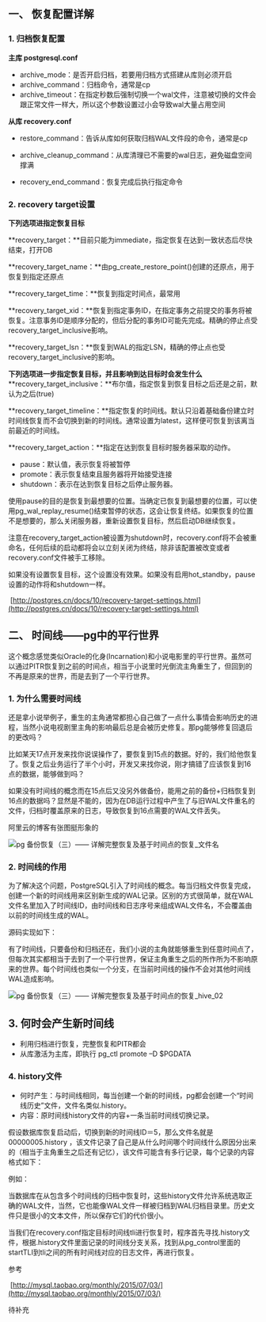 ## 一、 恢复配置详解

### 1\. 归档恢复配置

**主库 postgresql.conf**

-   archive\_mode：是否开启归档，若要用归档方式搭建从库则必须开启
-   archive\_command：归档命令，通常是cp
-   archive\_timeout：在指定秒数后强制切换一个wal文件，注意被切换的文件会跟正常文件一样大，所以这个参数设置过小会导致wal大量占用空间

**从库 recovery.conf**

-   restore\_command：告诉从库如何获取归档WAL文件段的命令，通常是cp

-   archive\_cleanup\_command：从库清理已不需要的wal日志，避免磁盘空间撑满

-   recovery\_end\_command：恢复完成后执行指定命令

### 2\. recovery target设置

**下列选项进指定恢复目标**

**recovery\_target：**目前只能为immediate，指定恢复在达到一致状态后尽快结束，打开DB

**recovery\_target\_name：**由pg\_create\_restore\_point()创建的还原点，用于恢复到指定还原点

**recovery\_target\_time：**恢复到指定时间点，最常用

**recovery\_target\_xid：**恢复到指定事务ID，在指定事务之前提交的事务将被恢复。注意事务ID是顺序分配的，但后分配的事务ID可能先完成。精确的停止点受recovery\_target\_inclusive影响。

**recovery\_target\_lsn：**恢复到WAL的指定LSN，精确的停止点也受 recovery\_target\_inclusive的影响。

**下列选项进一步指定恢复目标，并且影响到达目标时会发生什么**  
**recovery\_target\_inclusive：**布尔值，指定恢复到恢复目标之后还是之前，默认为之后(true)

**recovery\_target\_timeline：**指定恢复的时间线。默认只沿着基础备份建立时时间线恢复而不会切换到新的时间线。通常设置为latest，这样便可恢复到该离当前最近的时间线。

**recovery\_target\_action：**指定在达到恢复目标时服务器采取的动作。

-   pause：默认值，表示恢复将被暂停
-   promote：表示恢复结束且服务器将开始接受连接
-   shutdown：表示在达到恢复目标之后停止服务器。

使用pause的目的是恢复到最想要的位置。当确定已恢复到最想要的位置，可以使用pg\_wal\_replay\_resume()结束暂停的状态，这会让恢复终结。如果恢复的位置不是想要的，那么关闭服务器，重新设置恢复目标，然后启动DB继续恢复。

注意在recovery\_target\_action被设置为shutdown时，recovery.conf将不会被重命名，任何后续的启动都将会以立刻关闭为终结，除非该配置被改变或者recovery.conf文件被手工移除。

如果没有设置恢复目标，这个设置没有效果。如果没有启用hot\_standby，pause设置的动作将和shutdown一样。

 [http://postgres.cn/docs/10/recovery-target-settings.html](http://postgres.cn/docs/10/recovery-target-settings.html)  

## 二、 时间线——pg中的平行世界

这个概念感觉类似Oracle的化身(Incarnation)和小说电影里的平行世界。虽然可以通过PITR恢复到之前的时间点，相当于小说里时光倒流主角重生了，但回到的不再是原来的世界，而是去到了一个平行世界。

### 1\. 为什么需要时间线

还是拿小说举例子，重生的主角通常都担心自己做了一点什么事情会影响历史的进程，当然小说电视剧里主角的影响最后总是会被历史修复。那pg能够修复回退后的更改吗？

比如某天17点开发来找你说误操作了，要恢复到15点的数据。好的，我们给他恢复了。恢复之后业务运行了半个小时，开发又来找你说，刚才搞错了应该恢复到16点的数据，能够做到吗？

如果没有时间线的概念而在15点后又没另外做备份，能用之前的备份+归档恢复到16点的数据吗？显然是不能的，因为在DB运行过程中产生了与旧WAL文件重名的文件，归档时覆盖原来的日志，导致恢复到16点需要的WAL文件丢失。

阿里云的博客有张图挺形象的

![pg 备份恢复（三）—— 详解完整恢复及基于时间点的恢复_文件名](https://s2.51cto.com/images/blog/202304/18093054_643df2ce17e9441145.png?x-oss-process=image/watermark,size_16,text_QDUxQ1RP5Y2a5a6i,color_FFFFFF,t_30,g_se,x_10,y_10,shadow_20,type_ZmFuZ3poZW5naGVpdGk=/format,webp/resize,m_fixed,w_1184 "无时间线数据库恢复")

### 2\. 时间线的作用

为了解决这个问题，PostgreSQL引入了时间线的概念。每当归档文件恢复完成，创建一个新的时间线用来区别新生成的WAL记录。区别的方式很简单，就在WAL文件名里加入了时间线ID，由时间线和日志序号来组成WAL文件名，不会覆盖由以前的时间线生成的WAL。

源码实现如下：

有了时间线，只要备份和归档还在，我们小说的主角就能够重生到任意时间点了，但每次其实都相当于去到了一个平行世界，保证主角重生之后的所作所为不影响原来的世界。每个时间线也类似一个分支，在当前时间线的操作不会对其他时间线WAL造成影响。

![pg 备份恢复（三）—— 详解完整恢复及基于时间点的恢复_hive_02](https://s2.51cto.com/images/blog/202304/18093054_643df2ce782d275321.png?x-oss-process=image/watermark,size_16,text_QDUxQ1RP5Y2a5a6i,color_FFFFFF,t_30,g_se,x_10,y_10,shadow_20,type_ZmFuZ3poZW5naGVpdGk=/format,webp/resize,m_fixed,w_1184 "有时间线数据库恢复")

## 3\. 何时会产生新时间线

-   利用归档进行恢复，完整恢复和PITR都会
-   从库激活为主库，即执行 pg\_ctl promote –D $PGDATA

### 4\. history文件

-   何时产生：与时间线相同，每当创建一个新的时间线，pg都会创建一个“时间线历史”文件，文件名类似.history。
-   内容：原时间线history文件的内容+一条当前时间线切换记录。

假设数据库恢复启动后，切换到新的时间线ID＝5，那么文件名就是00000005.history ，该文件记录了自己是从什么时间哪个时间线什么原因分出来的（相当于主角重生之后还有记忆），该文件可能含有多行记录，每个记录的内容格式如下：

例如：

当数据库在从包含多个时间线的归档中恢复时，这些history文件允许系统选取正确的WAL文件，当然，它也能像WAL文件一样被归档到WAL归档目录里。历史文件只是很小的文本文件，所以保存它们的代价很小。

当我们在recovery.conf指定目标时间线tli进行恢复时，程序首先寻找.history文件，根据.history文件里面记录的时间线分支关系，找到从pg\_control里面的startTLI到tli之间的所有时间线对应的日志文件，再进行恢复。

参考

 [http://mysql.taobao.org/monthly/2015/07/03/](http://mysql.taobao.org/monthly/2015/07/03/)

待补充
